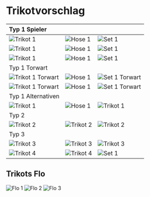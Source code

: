 # Trikotvorschlag

|Typ 1 Spieler|||
|:---|:---|:---|
|![Trikot 1](2022/Trikots/Trikot1.hinten.png "Trikot 1")|![Hose 1](2022/Trikots/Hose1.gelb.png "Hose 1")|![Set 1](2022/Trikots/Gesamt1b.hinten.png "Gesamt 1")|
|![Trikot 1](2022/Trikots/Trikot1.vorne.png "Trikot 1")|![Hose 1](2022/Trikots/Hose1.gelb.png "Hose 1")|![Set 1](2022/Trikots/Gesamt1b.vorne.png "Gesamt 1")|
|![Trikot 1](2022/Trikots/Trikot1c.vorne.png "Trikot 1")|![Hose 1](2022/Trikots/Trikot1c.hinten.png "Hose 1")|![Set 1](2022/Trikots/Gesamt1c.vorne.png "Gesamt 1")|
|Typ 1 Torwart|||
|![Trikot 1 Torwart](2022/Trikots/Trikot1.Torwart.hinten.png "Trikot 1")|![Hose 1](2022/Trikots/Hose1.blau.png "Hose 1")|![Set 1 Torwart](2022/Trikots/Gesamt1.Torwart.hinten.png "Gesamt 1")|
|![Trikot 1 Torwart](2022/Trikots/Trikot1.Torwart.vorne.png "Trikot 1")|![Hose 1](2022/Trikots/Hose1.blau.png "Hose 1")|![Set 1 Torwart](2022/Trikots/Gesamt1.Torwart.vorne.png "Gesamt 1")|
|Typ 1 Alternativen|||
|![Trikot 1](2022/Trikots/Trikot1d.vorne.png "Trikot 1")|![Hose 1](2022/Trikots/Trikot1d.hinten.png)|![Trikot 1](2022/Trikots/Trikot1e.vorne.png "Trikot 1")|
|Typ 2|||
|![Trikot 2](2022/Trikots/Trikot2.vorne.png "Trikot 2")|![Trikot 2](2022/Trikots/Trikot2.hinten.png "Trikot 2")|![Trikot 2](2022/Trikots/Trikot2.seite.png "Trikot 2")|
|Typ 3|||
|![Trikot 3](2022/Trikots/Trikot3.vorne.png "Trikot 3")|![Trikot 3](2022/Trikots/Trikot3.hinten.png "Trikot 3")|![Trikot 3](2022/Trikots/Trikot3.seite.png "Trikot 3")|
|![Trikot 4](2022/Trikots/Trikot4.vorne.png "Trikot 4")|![Trikot 4](2022/Trikots/Trikot4.hinten.png "Trikot 4")|![Set 1](2022/Trikots/Trikot4.set.png "Set 4")|

## Trikots Flo 

![Flo 1](2022/Trikots/pic1.jpeg "Flo 1")
![Flo 2](2022/Trikots/pic2.jpeg "Flo 2")
![Flo 3](2022/Trikots/pic3.jpeg "Flo 3")
